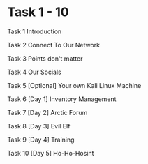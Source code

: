 # Task 1 - 10

Task 1 Introduction

Task 2 Connect To Our Network

Task 3 Points don't matter

Task 4 Our Socials

Task 5 \[Optional\] Your own Kali Linux Machine

Task 6 \[Day 1\] Inventory Management

Task 7 \[Day 2\] Arctic Forum

Task 8 \[Day 3\] Evil Elf

Task 9 \[Day 4\] Training

Task 10 \[Day 5\] Ho-Ho-Hosint

